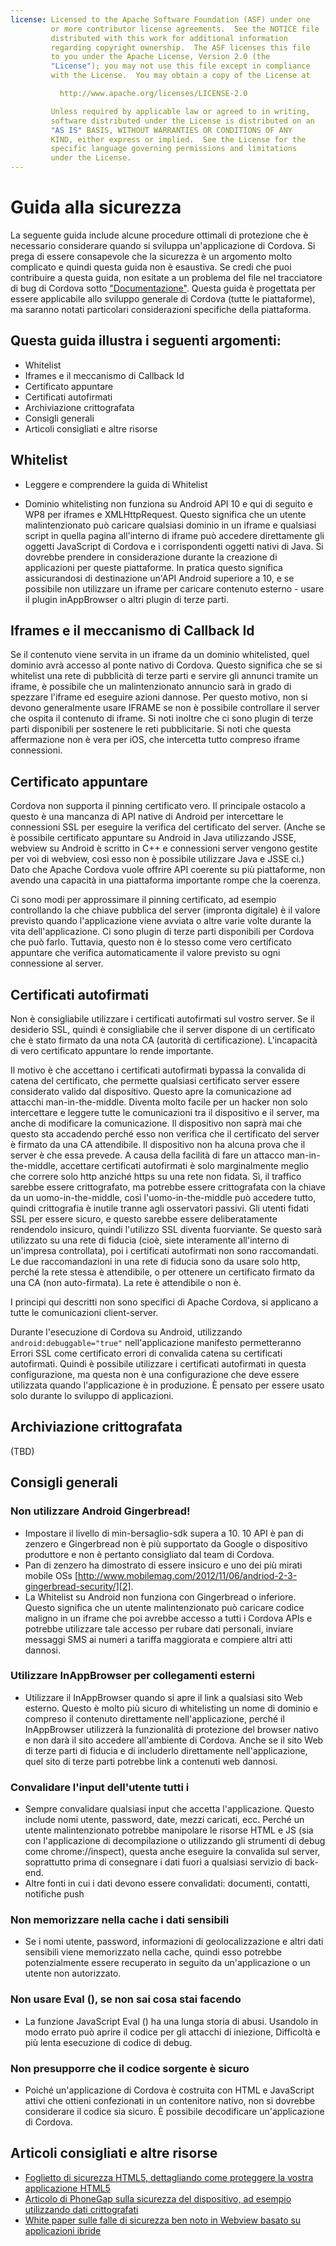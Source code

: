 ```yaml
---
license: Licensed to the Apache Software Foundation (ASF) under one
         or more contributor license agreements.  See the NOTICE file
         distributed with this work for additional information
         regarding copyright ownership.  The ASF licenses this file
         to you under the Apache License, Version 2.0 (the
         "License"); you may not use this file except in compliance
         with the License.  You may obtain a copy of the License at

           http://www.apache.org/licenses/LICENSE-2.0

         Unless required by applicable law or agreed to in writing,
         software distributed under the License is distributed on an
         "AS IS" BASIS, WITHOUT WARRANTIES OR CONDITIONS OF ANY
         KIND, either express or implied.  See the License for the
         specific language governing permissions and limitations
         under the License.
---
```


# Guida alla sicurezza

La seguente guida include alcune procedure ottimali di protezione che è necessario considerare quando si sviluppa un'applicazione di Cordova. Si prega di essere consapevole che la sicurezza è un argomento molto complicato e quindi questa guida non è esaustiva. Se credi che puoi contribuire a questa guida, non esitate a un problema del file nel tracciatore di bug di Cordova sotto ["Documentazione"][1]. Questa guida è progettata per essere applicabile allo sviluppo generale di Cordova (tutte le piattaforme), ma saranno notati particolari considerazioni specifiche della piattaforma.

 [1]: https://issues.apache.org/jira/browse/CB/component/12316407

## Questa guida illustra i seguenti argomenti:

*   Whitelist
*   Iframes e il meccanismo di Callback Id
*   Certificato appuntare
*   Certificati autofirmati
*   Archiviazione crittografata
*   Consigli generali
*   Articoli consigliati e altre risorse

## Whitelist

*   Leggere e comprendere la guida di Whitelist

*   Dominio whitelisting non funziona su Android API 10 e qui di seguito e WP8 per iframes e XMLHttpRequest. Questo significa che un utente malintenzionato può caricare qualsiasi dominio in un iframe e qualsiasi script in quella pagina all'interno di iframe può accedere direttamente gli oggetti JavaScript di Cordova e i corrispondenti oggetti nativi di Java. Si dovrebbe prendere in considerazione durante la creazione di applicazioni per queste piattaforme. In pratica questo significa assicurandosi di destinazione un'API Android superiore a 10, e se possibile non utilizzare un iframe per caricare contenuto esterno - usare il plugin inAppBrowser o altri plugin di terze parti.

## Iframes e il meccanismo di Callback Id

Se il contenuto viene servita in un iframe da un dominio whitelisted, quel dominio avrà accesso al ponte nativo di Cordova. Questo significa che se si whitelist una rete di pubblicità di terze parti e servire gli annunci tramite un iframe, è possibile che un malintenzionato annuncio sarà in grado di spezzare l'iframe ed eseguire azioni dannose. Per questo motivo, non si devono generalmente usare IFRAME se non è possibile controllare il server che ospita il contenuto di iframe. Si noti inoltre che ci sono plugin di terze parti disponibili per sostenere le reti pubblicitarie. Si noti che questa affermazione non è vera per iOS, che intercetta tutto compreso iframe connessioni.

## Certificato appuntare

Cordova non supporta il pinning certificato vero. Il principale ostacolo a questo è una mancanza di API native di Android per intercettare le connessioni SSL per eseguire la verifica del certificato del server. (Anche se è possibile certificato appuntare su Android in Java utilizzando JSSE, webview su Android è scritto in C++ e connessioni server vengono gestite per voi di webview, così esso non è possibile utilizzare Java e JSSE ci.) Dato che Apache Cordova vuole offrire API coerente su più piattaforme, non avendo una capacità in una piattaforma importante rompe che la coerenza.

Ci sono modi per approssimare il pinning certificato, ad esempio controllando la che chiave pubblica del server (impronta digitale) è il valore previsto quando l'applicazione viene avviata o altre varie volte durante la vita dell'applicazione. Ci sono plugin di terze parti disponibili per Cordova che può farlo. Tuttavia, questo non è lo stesso come vero certificato appuntare che verifica automaticamente il valore previsto su ogni connessione al server.

## Certificati autofirmati

Non è consigliabile utilizzare i certificati autofirmati sul vostro server. Se il desiderio SSL, quindi è consigliabile che il server dispone di un certificato che è stato firmato da una nota CA (autorità di certificazione). L'incapacità di vero certificato appuntare lo rende importante.

Il motivo è che accettano i certificati autofirmati bypassa la convalida di catena del certificato, che permette qualsiasi certificato server essere considerato valido dal dispositivo. Questo apre la comunicazione ad attacchi man-in-the-middle. Diventa molto facile per un hacker non solo intercettare e leggere tutte le comunicazioni tra il dispositivo e il server, ma anche di modificare la comunicazione. Il dispositivo non saprà mai che questo sta accadendo perché esso non verifica che il certificato del server è firmato da una CA attendibile. Il dispositivo non ha alcuna prova che il server è che essa prevede. A causa della facilità di fare un attacco man-in-the-middle, accettare certificati autofirmati è solo marginalmente meglio che correre solo http anziché https su una rete non fidata. Sì, il traffico sarebbe essere crittografato, ma potrebbe essere crittografata con la chiave da un uomo-in-the-middle, così l'uomo-in-the-middle può accedere tutto, quindi crittografia è inutile tranne agli osservatori passivi. Gli utenti fidati SSL per essere sicuro, e questo sarebbe essere deliberatamente rendendolo insicuro, quindi l'utilizzo SSL diventa fuorviante. Se questo sarà utilizzato su una rete di fiducia (cioè, siete interamente all'interno di un'impresa controllata), poi i certificati autofirmati non sono raccomandati. Le due raccomandazioni in una rete di fiducia sono da usare solo http, perché la rete stessa è attendibile, o per ottenere un certificato firmato da una CA (non auto-firmata). La rete è attendibile o non è.

I principi qui descritti non sono specifici di Apache Cordova, si applicano a tutte le comunicazioni client-server.

Durante l'esecuzione di Cordova su Android, utilizzando `android:debuggable="true"` nell'applicazione manifesto permetteranno Errori SSL come certificato errori di convalida catena su certificati autofirmati. Quindi è possibile utilizzare i certificati autofirmati in questa configurazione, ma questa non è una configurazione che deve essere utilizzata quando l'applicazione è in produzione. È pensato per essere usato solo durante lo sviluppo di applicazioni.

## Archiviazione crittografata

(TBD)

## Consigli generali

### Non utilizzare Android Gingerbread!

*   Impostare il livello di min-bersaglio-sdk supera a 10. 10 API è pan di zenzero e Gingerbread non è più supportato da Google o dispositivo produttore e non è pertanto consigliato dal team di Cordova. 
*   Pan di zenzero ha dimostrato di essere insicuro e uno dei più mirati mobile OSs [http://www.mobilemag.com/2012/11/06/andriod-2-3-gingerbread-security/][2]. 
*   La Whitelist su Android non funziona con Gingerbread o inferiore. Questo significa che un utente malintenzionato può caricare codice maligno in un iframe che poi avrebbe accesso a tutti i Cordova APIs e potrebbe utilizzare tale accesso per rubare dati personali, inviare messaggi SMS ai numeri a tariffa maggiorata e compiere altri atti dannosi. 

 [2]: http://bgr.com/2012/11/06/android-security-gingerbread-malware/

### Utilizzare InAppBrowser per collegamenti esterni

*   Utilizzare il InAppBrowser quando si apre il link a qualsiasi sito Web esterno. Questo è molto più sicuro di whitelisting un nome di dominio e compreso il contenuto direttamente nell'applicazione, perché il InAppBrowser utilizzerà la funzionalità di protezione del browser nativo e non darà il sito accedere all'ambiente di Cordova. Anche se il sito Web di terze parti di fiducia e di includerlo direttamente nell'applicazione, quel sito di terze parti potrebbe link a contenuti web dannosi. 

### Convalidare l'input dell'utente tutti i

*   Sempre convalidare qualsiasi input che accetta l'applicazione. Questo include nomi utente, password, date, mezzi caricati, ecc. Perché un utente malintenzionato potrebbe manipolare le risorse HTML e JS (sia con l'applicazione di decompilazione o utilizzando gli strumenti di debug come chrome://inspect), questa anche eseguire la convalida sul server, soprattutto prima di consegnare i dati fuori a qualsiasi servizio di back-end. 
*   Altre fonti in cui i dati devono essere convalidati: documenti, contatti, notifiche push

### Non memorizzare nella cache i dati sensibili

*   Se i nomi utente, password, informazioni di geolocalizzazione e altri dati sensibili viene memorizzato nella cache, quindi esso potrebbe potenzialmente essere recuperato in seguito da un'applicazione o un utente non autorizzato.

### Non usare Eval (), se non sai cosa stai facendo

*   La funzione JavaScript Eval () ha una lunga storia di abusi. Usandolo in modo errato può aprire il codice per gli attacchi di iniezione, Difficoltà e più lenta esecuzione di codice di debug. 

### Non presupporre che il codice sorgente è sicuro

*   Poiché un'applicazione di Cordova è costruita con HTML e JavaScript attivi che ottieni confezionati in un contenitore nativo, non si dovrebbe considerare il codice sia sicuro. È possibile decodificare un'applicazione di Cordova. 

## Articoli consigliati e altre risorse

*   [Foglietto di sicurezza HTML5, dettagliando come proteggere la vostra applicazione HTML5][3]
*   [Articolo di PhoneGap sulla sicurezza del dispositivo, ad esempio utilizzando dati crittografati][4]
*   [White paper sulle falle di sicurezza ben noto in Webview basato su applicazioni ibride][5]

 [3]: https://www.owasp.org/index.php/HTML5_Security_Cheat_Sheet
 [4]: https://github.com/phonegap/phonegap/wiki/Platform-Security
 [5]: http://www.cis.syr.edu/~wedu/Research/paper/webview_acsac2011.pdf